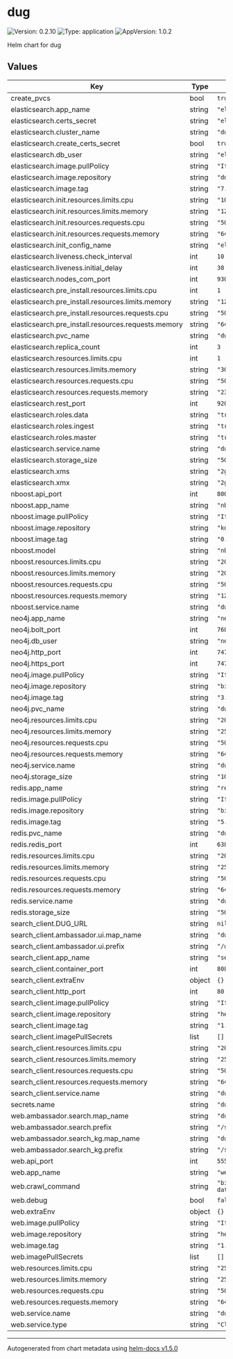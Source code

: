 # dug

![Version: 0.2.10](https://img.shields.io/badge/Version-0.2.10-informational?style=flat-square) ![Type: application](https://img.shields.io/badge/Type-application-informational?style=flat-square) ![AppVersion: 1.0.2](https://img.shields.io/badge/AppVersion-1.0.2-informational?style=flat-square)

Helm chart for dug

## Values

| Key | Type | Default | Description |
|-----|------|---------|-------------|
| create_pvcs | bool | `true` |  |
| elasticsearch.app_name | string | `"elasticsearch"` |  |
| elasticsearch.certs_secret | string | `"elastic-certificates"` |  |
| elasticsearch.cluster_name | string | `"dug-elasticsearch-cluster"` |  |
| elasticsearch.create_certs_secret | bool | `true` |  |
| elasticsearch.db_user | string | `"elastic"` |  |
| elasticsearch.image.pullPolicy | string | `"IfNotPresent"` |  |
| elasticsearch.image.repository | string | `"docker.elastic.co/elasticsearch/elasticsearch"` |  |
| elasticsearch.image.tag | string | `"7.9.1"` |  |
| elasticsearch.init.resources.limits.cpu | string | `"100m"` |  |
| elasticsearch.init.resources.limits.memory | string | `"128Mi"` |  |
| elasticsearch.init.resources.requests.cpu | string | `"50m"` |  |
| elasticsearch.init.resources.requests.memory | string | `"64Mi"` |  |
| elasticsearch.init_config_name | string | `"elasticsearch-initcontainer"` |  |
| elasticsearch.liveness.check_interval | int | `10` |  |
| elasticsearch.liveness.initial_delay | int | `30` |  |
| elasticsearch.nodes_com_port | int | `9300` |  |
| elasticsearch.pre_install.resources.limits.cpu | int | `1` |  |
| elasticsearch.pre_install.resources.limits.memory | string | `"128Mi"` |  |
| elasticsearch.pre_install.resources.requests.cpu | string | `"50m"` |  |
| elasticsearch.pre_install.resources.requests.memory | string | `"64Mi"` |  |
| elasticsearch.pvc_name | string | `"dug-elasticsearch-pvc"` |  |
| elasticsearch.replica_count | int | `3` |  |
| elasticsearch.resources.limits.cpu | int | `1` |  |
| elasticsearch.resources.limits.memory | string | `"3Gi"` |  |
| elasticsearch.resources.requests.cpu | string | `"50m"` |  |
| elasticsearch.resources.requests.memory | string | `"2304Mi"` |  |
| elasticsearch.rest_port | int | `9200` |  |
| elasticsearch.roles.data | string | `"true"` |  |
| elasticsearch.roles.ingest | string | `"true"` |  |
| elasticsearch.roles.master | string | `"true"` |  |
| elasticsearch.service.name | string | `"dug-elasticsearch"` |  |
| elasticsearch.storage_size | string | `"5Gi"` |  |
| elasticsearch.xms | string | `"2g"` |  |
| elasticsearch.xmx | string | `"2g"` |  |
| nboost.api_port | int | `8000` |  |
| nboost.app_name | string | `"nboost"` |  |
| nboost.image.pullPolicy | string | `"IfNotPresent"` |  |
| nboost.image.repository | string | `"koursaros/nboost"` |  |
| nboost.image.tag | string | `"0.3.9-pt"` |  |
| nboost.model | string | `"nboost/pt-biobert-base-msmarco"` |  |
| nboost.resources.limits.cpu | string | `"200m"` |  |
| nboost.resources.limits.memory | string | `"2Gi"` |  |
| nboost.resources.requests.cpu | string | `"50m"` |  |
| nboost.resources.requests.memory | string | `"128Mi"` |  |
| nboost.service.name | string | `"dug-nboost"` |  |
| neo4j.app_name | string | `"neo4j"` |  |
| neo4j.bolt_port | int | `7687` |  |
| neo4j.db_user | string | `"neo4j"` |  |
| neo4j.http_port | int | `7474` |  |
| neo4j.https_port | int | `7473` |  |
| neo4j.image.pullPolicy | string | `"IfNotPresent"` |  |
| neo4j.image.repository | string | `"bitnami/neo4j"` |  |
| neo4j.image.tag | string | `"3.5.14"` |  |
| neo4j.pvc_name | string | `"dug-neo4j-pvc"` |  |
| neo4j.resources.limits.cpu | string | `"200m"` |  |
| neo4j.resources.limits.memory | string | `"256Mi"` |  |
| neo4j.resources.requests.cpu | string | `"50m"` |  |
| neo4j.resources.requests.memory | string | `"64Mi"` |  |
| neo4j.service.name | string | `"dug-neo4j"` |  |
| neo4j.storage_size | string | `"1G"` |  |
| redis.app_name | string | `"redis"` |  |
| redis.image.pullPolicy | string | `"IfNotPresent"` |  |
| redis.image.repository | string | `"bitnami/redis"` |  |
| redis.image.tag | string | `"5.0.8"` |  |
| redis.pvc_name | string | `"dug-redis-pvc"` |  |
| redis.redis_port | int | `6389` |  |
| redis.resources.limits.cpu | string | `"200m"` |  |
| redis.resources.limits.memory | string | `"256Mi"` |  |
| redis.resources.requests.cpu | string | `"50m"` |  |
| redis.resources.requests.memory | string | `"64Mi"` |  |
| redis.service.name | string | `"dug-redis"` |  |
| redis.storage_size | string | `"5G"` |  |
| search_client.DUG_URL | string | `nil` |  |
| search_client.ambassador.ui.map_name | string | `"dug-ui"` |  |
| search_client.ambassador.ui.prefix | string | `"/ui"` |  |
| search_client.app_name | string | `"search-client"` |  |
| search_client.container_port | int | `8080` |  |
| search_client.extraEnv | object | `{}` |  |
| search_client.http_port | int | `80` |  |
| search_client.image.pullPolicy | string | `"IfNotPresent"` |  |
| search_client.image.repository | string | `"helxplatform/dug-search-client"` |  |
| search_client.image.tag | string | `"1.0.8"` |  |
| search_client.imagePullSecrets | list | `[]` |  |
| search_client.resources.limits.cpu | string | `"200m"` |  |
| search_client.resources.limits.memory | string | `"256Mi"` |  |
| search_client.resources.requests.cpu | string | `"50m"` |  |
| search_client.resources.requests.memory | string | `"64Mi"` |  |
| search_client.service.name | string | `"dug-search-client"` |  |
| secrets.name | string | `"dug-secrets"` |  |
| web.ambassador.search.map_name | string | `"dug-search"` |  |
| web.ambassador.search.prefix | string | `"/search"` |  |
| web.ambassador.search_kg.map_name | string | `"dug-search-kg"` |  |
| web.ambassador.search_kg.prefix | string | `"/search_kg"` |  |
| web.api_port | int | `5551` |  |
| web.app_name | string | `"web"` |  |
| web.crawl_command | string | `"bin/dug crawl_by_tag --crawl-file data/topmed_variables_v1.0.csv"` |  |
| web.debug | bool | `false` |  |
| web.extraEnv | object | `{}` |  |
| web.image.pullPolicy | string | `"IfNotPresent"` |  |
| web.image.repository | string | `"helxplatform/dug"` |  |
| web.image.tag | string | `"1.0.8"` |  |
| web.imagePullSecrets | list | `[]` |  |
| web.resources.limits.cpu | string | `"250m"` |  |
| web.resources.limits.memory | string | `"256Mi"` |  |
| web.resources.requests.cpu | string | `"50m"` |  |
| web.resources.requests.memory | string | `"64Mi"` |  |
| web.service.name | string | `"dug-web"` |  |
| web.service.type | string | `"ClusterIP"` |  |

----------------------------------------------
Autogenerated from chart metadata using [helm-docs v1.5.0](https://github.com/norwoodj/helm-docs/releases/v1.5.0)
